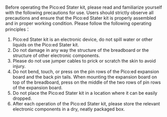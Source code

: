Before operating the Pico:ed Stater kit, please read and familiarize yourself with the following precautions for use. Users should strictly observe all precautions and ensure that the Pico:ed Stater kit is properly assembled and in proper working condition.
Please follow the following operating principles：

1. Pico:ed Stater kit is an electronic device, do not spill water or other liquids on the Pico:ed Stater kit.
2. Do not damage in any way the structure of the breadboard or the structure of other electronic components.
3. Please do not use jumper cables to prick or scratch the skin to avoid injury.
4. Do not bend, touch, or press on the pin rows of the Pico:ed expansion board and the back pin tails. When mounting the expansion board on top of the breadboard, press on the middle of the two rows of pin rows of the expansion board.
5. Do not place the Pico:ed Stater kit in a location where it can be easily dropped.
6. After each operation of the Pico:ed Stater kit, please store the relevant electronic components in a dry, neatly packaged box.